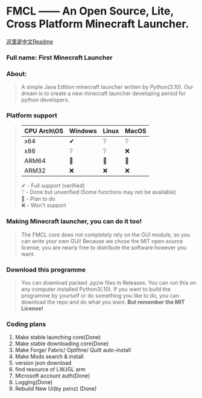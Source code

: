 # FMCL —— An Open Source, Lite, Cross Platform Minecraft Launcher.
[这里是中文Readme]()

### Full name: First Minecraft Launcher

### About:
  > A simple Java Edition minecraft launcher wriiten by *Python(3.10)*.
  > Our dream is to create a new minecraft launcher developing period for python developers.

### Platform support
> |CPU Arch\OS|Windows|Linux|MacOS|
> |-|-|-|-|
> |x64|✔|❔|❔|
> |x86|❔|❔|❌|
> |ARM64|📌|📌|📌|
> |ARM32|❌|❌|❌|
> 
> 
> ✔ - Full support (verified)  
> ❔ - Done but unverified (Some functions may not be available)  
> 📌 - Plan to do  
> ❌ - Won't support  


### Making Minecraft launcher, you can do it too!
  > The FMCL core does not completely rely on the GUI module, so you can write your own GUI!
  > Because we chose the MIT open source license, you are nearly free to distribute the software however you want.

### Download this programme
  > You can download packed .pyzw files in Releases. You can run this on any computer installed Python3(.10).
  > If you want to build the programme by yourself or do something you like to do, you can download the repo and do what you want. **But remember the MIT License!**

### Coding plans
1. Make stable launching core(Done)
2. Make stable downloading core(Done)
3. Make Forge/ Fabric/ Optifine/ Quilt auto-install
4. Make Mods search & install
5. version json download 
6. find resource of LWJGL arm
7. Microsoft account auth(Done)
8. Logging(Done)
9. Rebuild New UI(by pxinz) (Done)
